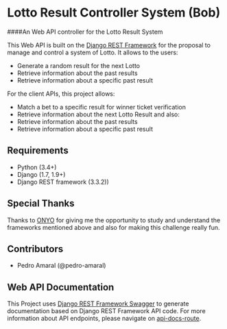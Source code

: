# Lotto Result Controller System (Bob)

####An Web API controller for the Lotto Result System

This Web API is built on the [Django REST Framework](https://github.com/tomchristie/django-rest-framework) for the proposal to manage and control a system of Lotto. It allows to the users:

* Generate a random result for the next Lotto
* Retrieve information about the past results
* Retrieve information about a specific past result

For the client APIs, this project allows:
* Match a bet to a specific result for winner ticket verification
* Retrieve information about the next Lotto Result
and also:
* Retrieve information about the past results
* Retrieve information about a specific past result

## Requirements
* Python (3.4+)
* Django (1.7, 1.9+)
* Django REST framework (3.3.2))

## Special Thanks
Thanks to [ONYO](http://onyo.com/) for giving me the opportunity to study and understand the frameworks mentioned above and also for making this challenge really fun.

## Contributors
* Pedro Amaral (@pedro-amaral)

## Web API Documentation
This Project uses [Django REST Framework Swagger](https://github.com/marcgibbons/django-rest-swagger) to generate documentation based on Django REST Framework API code. For more information about API endpoints, please navigate on [api-docs-route](http://onyo-lotto-system-bob.herokuapp.com).